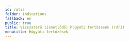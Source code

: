 ```yaml
---
id: rutis
folder: indications
fallback: en
public: true
title: Visszatérő (ismétlődő) húgyúti fertőzések (rUTI)
menutitle: Húgyúti fertőzések
---
```

